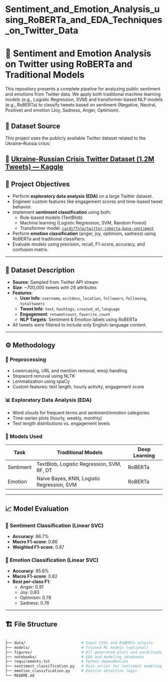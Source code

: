 # Sentiment_and_Emotion_Analysis_using_RoBERTa_and_EDA_Techniques_on_Twitter_Data

# 🧠 Sentiment and Emotion Analysis on Twitter using RoBERTa and Traditional Models

This repository presents a complete pipeline for analyzing public sentiment and emotions from Twitter data. We apply both traditional machine learning models (e.g., Logistic Regression, SVM) and transformer-based NLP models (e.g., RoBERTa) to classify tweets based on sentiment (Negative, Neutral, Positive) and emotion (Joy, Sadness, Anger, Optimism).
## 📂 Dataset Source

This project uses the publicly available Twitter dataset related to the Ukraine–Russia crisis:

🔗 [Ukraine-Russian Crisis Twitter Dataset (1.2M Tweets) — Kaggle](https://www.kaggle.com/datasets/bwandowando/ukraine-russian-crisis-twitter-dataset-1-2-m-rows/data)
---

## 📌 Project Objectives

- Perform **exploratory data analysis (EDA)** on a large Twitter dataset.
- Engineer custom features like engagement scores and time-based tweet behavior.
- Implement **sentiment classification** using both:
  - Rule-based models (TextBlob)
  - Machine learning (Logistic Regression, SVM, Random Forest)
  - Transformer model: [`cardiffnlp/twitter-roberta-base-sentiment`](https://huggingface.co/cardiffnlp/twitter-roberta-base-sentiment)
- Perform **emotion classification** (anger, joy, optimism, sadness) using RoBERTa and traditional classifiers.
- Evaluate models using precision, recall, F1-score, accuracy, and confusion matrix.

---

## 📂 Dataset Description

- **Source**: Sampled from Twitter API stream
- **Size**: ~700,000 tweets with 28 attributes
- **Features**:
  - **User Info**: `username`, `acctdesc`, `location`, `followers`, `following`, `totaltweets`
  - **Tweet Info**: `text`, `hashtags`, `created_at`, `language`
  - **Engagement**: `retweetcount`, `favorite_count`
  - **NLP Targets**: Sentiment & Emotion labels using RoBERTa
- All tweets were filtered to include only English-language content.

---

## ⚙️ Methodology

### 🔧 Preprocessing

- Lowercasing, URL and mention removal, emoji handling
- Stopword removal using NLTK
- Lemmatization using spaCy
- Custom features: text length, hourly activity, engagement score

### 📊 Exploratory Data Analysis (EDA)

- Word clouds for frequent terms and sentiment/emotion categories
- Time-series plots (hourly, weekly, monthly)
- Text length distributions vs. engagement levels

### 🧠 Models Used

| Task            | Traditional Models                           | Deep Learning |
|-----------------|-----------------------------------------------|---------------|
| Sentiment       | TextBlob, Logistic Regression, SVM, RF, DT   | RoBERTa       |
| Emotion         | Naive Bayes, KNN, Logistic Regression, SVM   | RoBERTa       |

---

## 📈 Model Evaluation

### 🔹 Sentiment Classification (Linear SVC)

- **Accuracy**: 86.7%
- **Macro F1-score**: 0.86
- **Weighted F1-score**: 0.87

### 🔹 Emotion Classification (Linear SVC)

- **Accuracy**: 85.6%
- **Macro F1-score**: 0.82
- **Best per-class F1**:
  - Anger: 0.91
  - Joy: 0.83
  - Optimism: 0.78
  - Sadness: 0.76

---

## 🏗️ File Structure

```bash
.
├── data/                         # Input CSVs and RoBERTa outputs
├── models/                       # Trained ML models (optional)
├── figures/                      # All generated plots and wordclouds
├── notebooks/                    # EDA and modeling notebooks
├── requirements.txt              # Python dependencies
├── sentiment_classification.py   # Main script for sentiment modeling
├── emotion_classification.py     # Emotion detection logic
└── README.md
